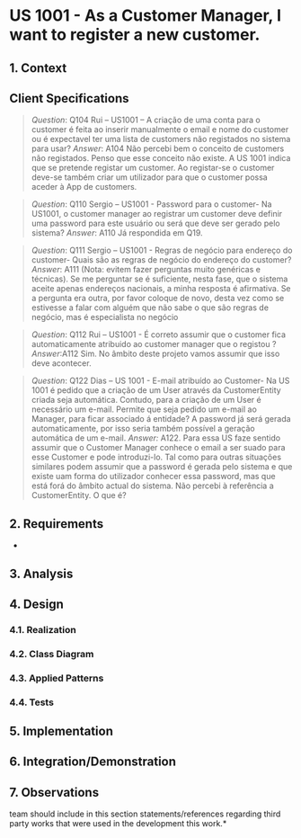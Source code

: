 # US 1001 - As a Customer Manager, I want to register a new customer.


## 1. Context




## Client Specifications

> *Question*: Q104 Rui – US1001 – A criação de uma conta para o customer é feita ao inserir manualmente o email e nome do customer ou é expectavel ter uma lista de customers não registados no sistema para usar?
> *Answer*: A104 Não percebi bem o conceito de customers não registados. Penso que esse conceito não existe. A US 1001 indica que se pretende registar um customer. Ao registar-se o customer deve-se também criar um utilizador para que o customer possa aceder à App de customers.

> *Question*: Q110 Sergio – US1001 - Password para o customer- Na US1001, o customer manager ao registrar um customer deve definir uma password para este usuário ou será que deve ser gerado pelo sistema?
> *Answer*: A110 Já respondida em Q19.

> *Question*: Q111 Sergio – US1001 - Regras de negócio para endereço do customer- Quais são as regras de negócio do endereço do customer?
> *Answer*: A111 (Nota: evitem fazer perguntas muito genéricas e técnicas). Se me perguntar se é suficiente, nesta fase, que o sistema aceite apenas endereços nacionais, a minha resposta é afirmativa. Se a pergunta era outra, por favor coloque de novo, desta vez como se estivesse a falar com alguém que não sabe o que são regras de negócio, mas é especialista no negócio

> *Question*: Q112 Rui – US1001 - É correto assumir que o customer fica automaticamente atribuido ao customer manager que o registou ?
> *Answer*:A112 Sim. No âmbito deste projeto vamos assumir que isso deve acontecer.

> *Question*: Q122 Dias – US 1001 - E-mail atribuído ao Customer- Na US 1001 é pedido que a criação de um User através da CustomerEntity criada seja automática. Contudo, para a criação de um User é necessário um e-mail. Permite que seja pedido um e-mail ao Manager, para ficar associado á entidade? A password já será gerada automaticamente, por isso seria também possível a geração automática de um e-mail. 
> *Answer:* A122. Para essa US faze sentido assumir que o Customer Manager conhece o email a ser suado para esse Customer e pode introduzi-lo. Tal como para outras situações similares podem assumir que a password é gerada pelo sistema e que existe uam forma do utilizador conhecer essa password, mas que está forá do âmbito actual do sistema. Não percebi à referência a CustomerEntity. O que é?
## 2. Requirements
+
## 3. Analysis


## 4. Design


### 4.1. Realization

### 4.2. Class Diagram


### 4.3. Applied Patterns

### 4.4. Tests





## 5. Implementation

## 6. Integration/Demonstration

## 7. Observations
 team should include in this section statements/references regarding third party works that were used in the development this work.*